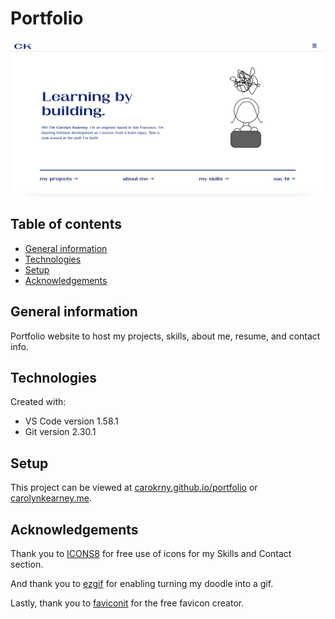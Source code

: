 # Portfolio

[![image info](./media/landing/landing_screenshot.png)](carolynkearney.me)

## Table of contents
* [General information](#general-information)
* [Technologies](#technologies)
* [Setup](#setup)
* [Acknowledgements](#acknowledgements)

## General information
Portfolio website to host my projects, skills, about me, resume, and contact info.   
	
## Technologies
Created with:
* VS Code version 1.58.1
* Git version 2.30.1
	
## Setup
This project can be viewed at [carokrny.github.io/portfolio](carokrny.github.io/portfolio) or [carolynkearney.me](carolynkearney.me). 

## Acknowledgements 
Thank you to [ICONS8](ICONS8.com) for free use of icons for my Skills and Contact section. 

And thank you to [ezgif](ezgif.com) for enabling turning my doodle into a gif. 

Lastly, thank you to [faviconit](faviconit.com) for the free favicon creator. 
